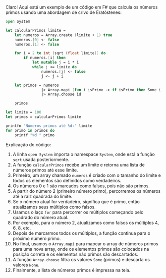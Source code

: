 Claro! Aqui está um exemplo de um código em F# que calcula os números primos usando uma abordagem de crivo de Eratóstenes:

```fsharp
open System

let calcularPrimos limite =
    let numeros = Array.create (limite + 1) true
    numeros.[0] <- false
    numeros.[1] <- false

    for i = 2 to int (sqrt (float limite)) do
        if numeros.[i] then
            let mutable j = i * i
            while j <= limite do
                numeros.[j] <- false
                j <- j + i

    let primos = numeros
                |> Array.mapi (fun i isPrimo -> if isPrimo then Some i else None)
                |> Array.choose id

    primos

let limite = 100
let primos = calcularPrimos limite

printfn "Números primos até %d:" limite
for primo in primos do
    printf "%d " primo
```

Explicação do código:

1. A linha `open System` importa o namespace `System`, onde está a função `sqrt` usada posteriormente.
2. A função `calcularPrimos` recebe um limite e retorna uma lista de números primos até esse limite.
3. Primeiro, um array chamado `numeros` é criado com o tamanho do limite e todos os elementos são definidos como verdadeiros.
4. Os números 0 e 1 são marcados como falsos, pois não são primos.
5. A partir do número 2 (primeiro número primo), percorremos os números até a raiz quadrada do limite.
6. Se o número atual for verdadeiro, significa que é primo, então atualizamos seus múltiplos como falsos.
7. Usamos o laço `for` para percorrer os múltiplos começando pelo quadrado do número atual.
8. Por exemplo, para o número 2, atualizamos como falsos os múltiplos 4, 6, 8, etc.
9. Depois de marcarmos todos os múltiplos, a função continua para o próximo número primo.
10. No final, usamos o `Array.mapi` para mapear o array de números primos para uma nova array, onde os elementos primos são colocados na posição correta e os elementos não primos são descartados.
11. A função `Array.choose` filtra os valores `Some` (primos) e descarta os valores `None`.
12. Finalmente, a lista de números primos é impressa na tela.